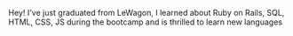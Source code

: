 Hey! I've just graduated from LeWagon, I learned about Ruby on Rails, SQL, HTML, CSS, JS during the bootcamp and is thrilled to learn new languages
<!---
Johfil/Johfil is a ✨ special ✨ repository because its `README.md` (this file) appears on your GitHub profile.
You can click the Preview link to take a look at your changes.
--->
